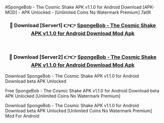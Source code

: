 #SpongeBob - The Cosmic Shake APK v1.1.0 for Android Download [APK-MOD] - APK Unlocked - [Unlimited Coins No Watermark Premium] 7at9l



<div align="center">

<h3>🔴 Download [Server1] 👉👉 <a href="https://momento.my/?title=SpongeBob_-_The_Cosmic_Shake_APK_v1.1.0_for_Android_Download">SpongeBob - The Cosmic Shake APK v1.1.0 for Android Download Mod Apk</a></h3><br>

<h3>🔴 Download [Server2] 👉👉 <a href="https://momento.my/?title=SpongeBob_-_The_Cosmic_Shake_APK_v1.1.0_for_Android_Download">SpongeBob - The Cosmic Shake APK v1.1.0 for Android Download Mod Apk</a></h3>
</div>



Download SpongeBob - The Cosmic Shake APK v1.1.0 for Android Download beta APK Unlocked

Free SpongeBob - The Cosmic Shake APK v1.1.0 for Android Download beta APK Unlocked [Unlimited Coins No Watermark Premium]

Download SpongeBob - The Cosmic Shake APK v1.1.0 for Android Download beta APK Unlocked [Unlimited Coins No Watermark Premium] Mod For Android
